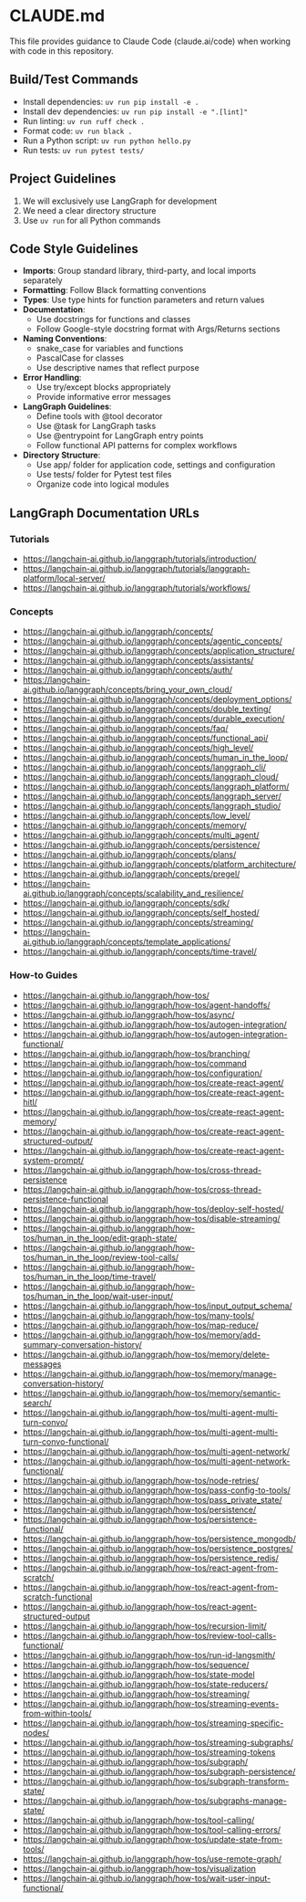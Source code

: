 # CLAUDE.md

This file provides guidance to Claude Code (claude.ai/code) when working with code in this repository.

## Build/Test Commands

- Install dependencies: `uv run pip install -e .`
- Install dev dependencies: `uv run pip install -e ".[lint]"`
- Run linting: `uv run ruff check .`
- Format code: `uv run black .`
- Run a Python script: `uv run python hello.py`
- Run tests: `uv run pytest tests/`

## Project Guidelines

1. We will exclusively use LangGraph for development
2. We need a clear directory structure
3. Use `uv run` for all Python commands

## Code Style Guidelines

- **Imports**: Group standard library, third-party, and local imports separately
- **Formatting**: Follow Black formatting conventions
- **Types**: Use type hints for function parameters and return values
- **Documentation**:
  - Use docstrings for functions and classes
  - Follow Google-style docstring format with Args/Returns sections
- **Naming Conventions**:
  - snake_case for variables and functions
  - PascalCase for classes
  - Use descriptive names that reflect purpose
- **Error Handling**:
  - Use try/except blocks appropriately
  - Provide informative error messages
- **LangGraph Guidelines**:
  - Define tools with @tool decorator
  - Use @task for LangGraph tasks
  - Use @entrypoint for LangGraph entry points
  - Follow functional API patterns for complex workflows
- **Directory Structure**:
  - Use app/ folder for application code, settings and configuration
  - Use tests/ folder for Pytest test files
  - Organize code into logical modules

## LangGraph Documentation URLs

### Tutorials

- https://langchain-ai.github.io/langgraph/tutorials/introduction/
- https://langchain-ai.github.io/langgraph/tutorials/langgraph-platform/local-server/
- https://langchain-ai.github.io/langgraph/tutorials/workflows/

### Concepts

- https://langchain-ai.github.io/langgraph/concepts/
- https://langchain-ai.github.io/langgraph/concepts/agentic_concepts/
- https://langchain-ai.github.io/langgraph/concepts/application_structure/
- https://langchain-ai.github.io/langgraph/concepts/assistants/
- https://langchain-ai.github.io/langgraph/concepts/auth/
- https://langchain-ai.github.io/langgraph/concepts/bring_your_own_cloud/
- https://langchain-ai.github.io/langgraph/concepts/deployment_options/
- https://langchain-ai.github.io/langgraph/concepts/double_texting/
- https://langchain-ai.github.io/langgraph/concepts/durable_execution/
- https://langchain-ai.github.io/langgraph/concepts/faq/
- https://langchain-ai.github.io/langgraph/concepts/functional_api/
- https://langchain-ai.github.io/langgraph/concepts/high_level/
- https://langchain-ai.github.io/langgraph/concepts/human_in_the_loop/
- https://langchain-ai.github.io/langgraph/concepts/langgraph_cli/
- https://langchain-ai.github.io/langgraph/concepts/langgraph_cloud/
- https://langchain-ai.github.io/langgraph/concepts/langgraph_platform/
- https://langchain-ai.github.io/langgraph/concepts/langgraph_server/
- https://langchain-ai.github.io/langgraph/concepts/langgraph_studio/
- https://langchain-ai.github.io/langgraph/concepts/low_level/
- https://langchain-ai.github.io/langgraph/concepts/memory/
- https://langchain-ai.github.io/langgraph/concepts/multi_agent/
- https://langchain-ai.github.io/langgraph/concepts/persistence/
- https://langchain-ai.github.io/langgraph/concepts/plans/
- https://langchain-ai.github.io/langgraph/concepts/platform_architecture/
- https://langchain-ai.github.io/langgraph/concepts/pregel/
- https://langchain-ai.github.io/langgraph/concepts/scalability_and_resilience/
- https://langchain-ai.github.io/langgraph/concepts/sdk/
- https://langchain-ai.github.io/langgraph/concepts/self_hosted/
- https://langchain-ai.github.io/langgraph/concepts/streaming/
- https://langchain-ai.github.io/langgraph/concepts/template_applications/
- https://langchain-ai.github.io/langgraph/concepts/time-travel/

### How-to Guides

- https://langchain-ai.github.io/langgraph/how-tos/
- https://langchain-ai.github.io/langgraph/how-tos/agent-handoffs/
- https://langchain-ai.github.io/langgraph/how-tos/async/
- https://langchain-ai.github.io/langgraph/how-tos/autogen-integration/
- https://langchain-ai.github.io/langgraph/how-tos/autogen-integration-functional/
- https://langchain-ai.github.io/langgraph/how-tos/branching/
- https://langchain-ai.github.io/langgraph/how-tos/command
- https://langchain-ai.github.io/langgraph/how-tos/configuration/
- https://langchain-ai.github.io/langgraph/how-tos/create-react-agent/
- https://langchain-ai.github.io/langgraph/how-tos/create-react-agent-hitl/
- https://langchain-ai.github.io/langgraph/how-tos/create-react-agent-memory/
- https://langchain-ai.github.io/langgraph/how-tos/create-react-agent-structured-output/
- https://langchain-ai.github.io/langgraph/how-tos/create-react-agent-system-prompt/
- https://langchain-ai.github.io/langgraph/how-tos/cross-thread-persistence
- https://langchain-ai.github.io/langgraph/how-tos/cross-thread-persistence-functional
- https://langchain-ai.github.io/langgraph/how-tos/deploy-self-hosted/
- https://langchain-ai.github.io/langgraph/how-tos/disable-streaming/
- https://langchain-ai.github.io/langgraph/how-tos/human_in_the_loop/edit-graph-state/
- https://langchain-ai.github.io/langgraph/how-tos/human_in_the_loop/review-tool-calls/
- https://langchain-ai.github.io/langgraph/how-tos/human_in_the_loop/time-travel/
- https://langchain-ai.github.io/langgraph/how-tos/human_in_the_loop/wait-user-input/
- https://langchain-ai.github.io/langgraph/how-tos/input_output_schema/
- https://langchain-ai.github.io/langgraph/how-tos/many-tools/
- https://langchain-ai.github.io/langgraph/how-tos/map-reduce/
- https://langchain-ai.github.io/langgraph/how-tos/memory/add-summary-conversation-history/
- https://langchain-ai.github.io/langgraph/how-tos/memory/delete-messages
- https://langchain-ai.github.io/langgraph/how-tos/memory/manage-conversation-history/
- https://langchain-ai.github.io/langgraph/how-tos/memory/semantic-search/
- https://langchain-ai.github.io/langgraph/how-tos/multi-agent-multi-turn-convo/
- https://langchain-ai.github.io/langgraph/how-tos/multi-agent-multi-turn-convo-functional/
- https://langchain-ai.github.io/langgraph/how-tos/multi-agent-network/
- https://langchain-ai.github.io/langgraph/how-tos/multi-agent-network-functional/
- https://langchain-ai.github.io/langgraph/how-tos/node-retries/
- https://langchain-ai.github.io/langgraph/how-tos/pass-config-to-tools/
- https://langchain-ai.github.io/langgraph/how-tos/pass_private_state/
- https://langchain-ai.github.io/langgraph/how-tos/persistence/
- https://langchain-ai.github.io/langgraph/how-tos/persistence-functional/
- https://langchain-ai.github.io/langgraph/how-tos/persistence_mongodb/
- https://langchain-ai.github.io/langgraph/how-tos/persistence_postgres/
- https://langchain-ai.github.io/langgraph/how-tos/persistence_redis/
- https://langchain-ai.github.io/langgraph/how-tos/react-agent-from-scratch/
- https://langchain-ai.github.io/langgraph/how-tos/react-agent-from-scratch-functional
- https://langchain-ai.github.io/langgraph/how-tos/react-agent-structured-output
- https://langchain-ai.github.io/langgraph/how-tos/recursion-limit/
- https://langchain-ai.github.io/langgraph/how-tos/review-tool-calls-functional/
- https://langchain-ai.github.io/langgraph/how-tos/run-id-langsmith/
- https://langchain-ai.github.io/langgraph/how-tos/sequence/
- https://langchain-ai.github.io/langgraph/how-tos/state-model
- https://langchain-ai.github.io/langgraph/how-tos/state-reducers/
- https://langchain-ai.github.io/langgraph/how-tos/streaming/
- https://langchain-ai.github.io/langgraph/how-tos/streaming-events-from-within-tools/
- https://langchain-ai.github.io/langgraph/how-tos/streaming-specific-nodes/
- https://langchain-ai.github.io/langgraph/how-tos/streaming-subgraphs/
- https://langchain-ai.github.io/langgraph/how-tos/streaming-tokens
- https://langchain-ai.github.io/langgraph/how-tos/subgraph/
- https://langchain-ai.github.io/langgraph/how-tos/subgraph-persistence/
- https://langchain-ai.github.io/langgraph/how-tos/subgraph-transform-state/
- https://langchain-ai.github.io/langgraph/how-tos/subgraphs-manage-state/
- https://langchain-ai.github.io/langgraph/how-tos/tool-calling/
- https://langchain-ai.github.io/langgraph/how-tos/tool-calling-errors/
- https://langchain-ai.github.io/langgraph/how-tos/update-state-from-tools/
- https://langchain-ai.github.io/langgraph/how-tos/use-remote-graph/
- https://langchain-ai.github.io/langgraph/how-tos/visualization
- https://langchain-ai.github.io/langgraph/how-tos/wait-user-input-functional/
